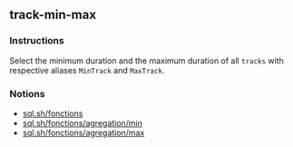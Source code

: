 ## track-min-max

### Instructions

Select the minimum duration and the maximum duration of all `tracks` with respective aliases `MinTrack` and `MaxTrack`.

### Notions

- [sql.sh/fonctions](https://sql.sh/fonctions)
- [sql.sh/fonctions/agregation/min](https://sql.sh/fonctions/agregation/min)
- [sql.sh/fonctions/agregation/max](https://sql.sh/fonctions/agregation/max)
